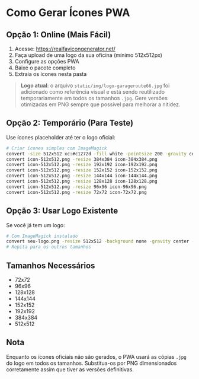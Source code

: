 # Como Gerar Ícones PWA

## Opção 1: Online (Mais Fácil)

1. Acesse: https://realfavicongenerator.net/
2. Faça upload de uma logo da sua oficina (mínimo 512x512px)
3. Configure as opções PWA
4. Baixe o pacote completo
5. Extraia os ícones nesta pasta

> **Logo atual**: o arquivo `static/img/logo-garageroute66.jpg` foi adicionado como referência visual e está sendo reutilizado temporariamente em todos os tamanhos `.jpg`. Gere versões otimizadas em PNG sempre que possível para melhorar a nitidez.

## Opção 2: Temporário (Para Teste)

Use ícones placeholder até ter o logo oficial:

```bash
# Criar ícones simples com ImageMagick
convert -size 512x512 xc:#c1272d -fill white -pointsize 200 -gravity center -annotate +0+0 "GR" icon-512x512.png
convert icon-512x512.png -resize 384x384 icon-384x384.png
convert icon-512x512.png -resize 192x192 icon-192x192.png
convert icon-512x512.png -resize 152x152 icon-152x152.png
convert icon-512x512.png -resize 144x144 icon-144x144.png
convert icon-512x512.png -resize 128x128 icon-128x128.png
convert icon-512x512.png -resize 96x96 icon-96x96.png
convert icon-512x512.png -resize 72x72 icon-72x72.png
```

## Opção 3: Usar Logo Existente

Se você já tem um logo:

```bash
# Com ImageMagick instalado
convert seu-logo.png -resize 512x512 -background none -gravity center -extent 512x512 icon-512x512.png
# Repita para os outros tamanhos
```

## Tamanhos Necessários

- 72x72
- 96x96
- 128x128
- 144x144
- 152x152
- 192x192
- 384x384
- 512x512

## Nota

Enquanto os ícones oficiais não são gerados, o PWA usará as cópias `.jpg` do logo em todos os tamanhos. Substitua-os por PNG dimensionados corretamente assim que tiver as versões definitivas.
